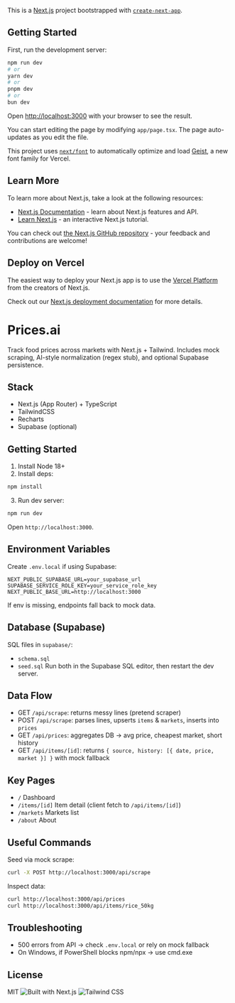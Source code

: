 This is a [Next.js](https://nextjs.org) project bootstrapped with [`create-next-app`](https://nextjs.org/docs/app/api-reference/cli/create-next-app).

## Getting Started

First, run the development server:

```bash
npm run dev
# or
yarn dev
# or
pnpm dev
# or
bun dev
```

Open [http://localhost:3000](http://localhost:3000) with your browser to see the result.

You can start editing the page by modifying `app/page.tsx`. The page auto-updates as you edit the file.

This project uses [`next/font`](https://nextjs.org/docs/app/building-your-application/optimizing/fonts) to automatically optimize and load [Geist](https://vercel.com/font), a new font family for Vercel.

## Learn More

To learn more about Next.js, take a look at the following resources:

- [Next.js Documentation](https://nextjs.org/docs) - learn about Next.js features and API.
- [Learn Next.js](https://nextjs.org/learn) - an interactive Next.js tutorial.

You can check out [the Next.js GitHub repository](https://github.com/vercel/next.js) - your feedback and contributions are welcome!

## Deploy on Vercel

The easiest way to deploy your Next.js app is to use the [Vercel Platform](https://vercel.com/new?utm_medium=default-template&filter=next.js&utm_source=create-next-app&utm_campaign=create-next-app-readme) from the creators of Next.js.

Check out our [Next.js deployment documentation](https://nextjs.org/docs/app/building-your-application/deploying) for more details.


# Prices.ai

Track food prices across markets with Next.js + Tailwind. Includes mock scraping, AI-style normalization (regex stub), and optional Supabase persistence.

## Stack
- Next.js (App Router) + TypeScript
- TailwindCSS
- Recharts
- Supabase (optional)

## Getting Started
1. Install Node 18+
2. Install deps:
```bash
npm install
```
3. Run dev server:
```bash
npm run dev
```
Open `http://localhost:3000`.

## Environment Variables
Create `.env.local` if using Supabase:
```
NEXT_PUBLIC_SUPABASE_URL=your_supabase_url
SUPABASE_SERVICE_ROLE_KEY=your_service_role_key
NEXT_PUBLIC_BASE_URL=http://localhost:3000
```
If env is missing, endpoints fall back to mock data.

## Database (Supabase)
SQL files in `supabase/`:
- `schema.sql`
- `seed.sql`
Run both in the Supabase SQL editor, then restart the dev server.

## Data Flow
- GET `/api/scrape`: returns messy lines (pretend scraper)
- POST `/api/scrape`: parses lines, upserts `items` & `markets`, inserts into `prices`
- GET `/api/prices`: aggregates DB → avg price, cheapest market, short history
- GET `/api/items/[id]`: returns `{ source, history: [{ date, price, market }] }` with mock fallback

## Key Pages
- `/` Dashboard
- `/items/[id]` Item detail (client fetch to `/api/items/[id]`)
- `/markets` Markets list
- `/about` About

## Useful Commands
Seed via mock scrape:
```bash
curl -X POST http://localhost:3000/api/scrape
```
Inspect data:
```bash
curl http://localhost:3000/api/prices
curl http://localhost:3000/api/items/rice_50kg
```

## Troubleshooting
- 500 errors from API → check `.env.local` or rely on mock fallback
- On Windows, if PowerShell blocks npm/npx → use cmd.exe

## License
MIT
![Built with Next.js](https://img.shields.io/badge/Built%20with-Next.js-black?logo=next.js)
![Tailwind CSS](https://img.shields.io/badge/Styled%20with-TailwindCSS-38bdf8?logo=tailwindcss)
